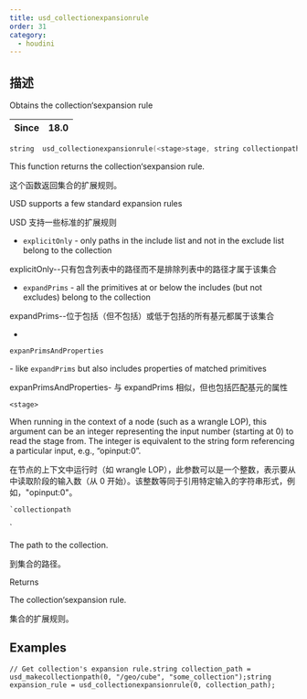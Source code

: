 ```yaml
---
title: usd_collectionexpansionrule
order: 31
category:
  - houdini
---
```

    
## 描述

Obtains the collection‘sexpansion rule

| Since | 18.0 |
| ----- | ---- |

```c
string  usd_collectionexpansionrule(<stage>stage, string collectionpath)
```

This function returns the collection‘sexpansion rule.

这个函数返回集合的扩展规则。

USD supports a few standard expansion rules

USD 支持一些标准的扩展规则

- `explicitOnly` \- only paths in the include list and not in the exclude list belong to the collection

explicitOnly--只有包含列表中的路径而不是排除列表中的路径才属于该集合

- `expandPrims` \- all the primitives at or below the includes (but not excludes) belong to the collection

expandPrims--位于包括（但不包括）或低于包括的所有基元都属于该集合

-

```c
expanPrimsAndProperties
```

\- like `expandPrims` but also includes properties of matched primitives

expanPrimsAndProperties- 与 expandPrims 相似，但也包括匹配基元的属性

`<stage>`

When running in the context of a node (such as a wrangle LOP), this argument
can be an integer representing the input number (starting at 0) to read the
stage from. The integer is equivalent to the string form referencing a
particular input, e.g., “opinput:0”.

在节点的上下文中运行时（如 wrangle LOP），此参数可以是一个整数，表示要从中读取阶段的输入数（从 0
开始）。该整数等同于引用特定输入的字符串形式，例如，"opinput:0"。

```c
`collectionpath
```

`

The path to the collection.

到集合的路径。

Returns

The collection‘sexpansion rule.

集合的扩展规则。

## Examples

    // Get collection's expansion rule.string collection_path = usd_makecollectionpath(0, "/geo/cube", "some_collection");string expansion_rule = usd_collectionexpansionrule(0, collection_path);
